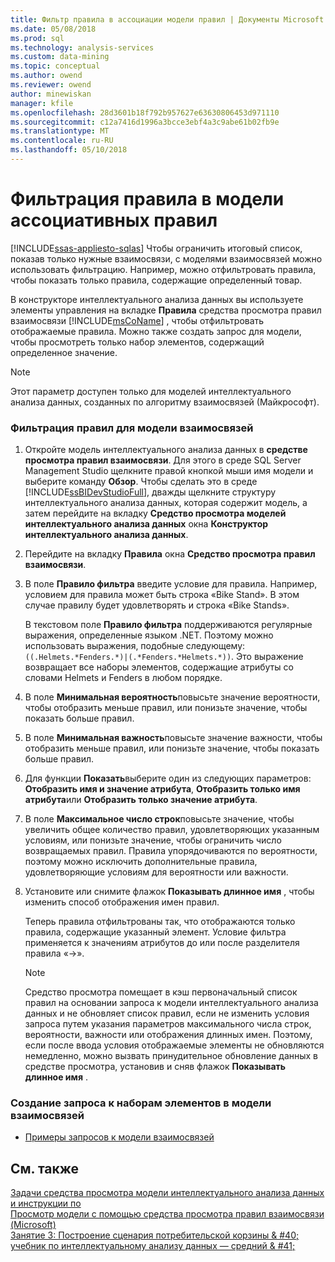 ```yaml
---
title: Фильтр правила в ассоциации модели правил | Документы Microsoft
ms.date: 05/08/2018
ms.prod: sql
ms.technology: analysis-services
ms.custom: data-mining
ms.topic: conceptual
ms.author: owend
ms.reviewer: owend
author: minewiskan
manager: kfile
ms.openlocfilehash: 28d3601b18f792b957627e63630806453d971110
ms.sourcegitcommit: c12a7416d1996a3bcce3ebf4a3c9abe61b02fb9e
ms.translationtype: MT
ms.contentlocale: ru-RU
ms.lasthandoff: 05/10/2018
---
```

# <a name="filter-a-rule-in-an-association-rules-model"></a>Фильтрация правила в модели ассоциативных правил
[!INCLUDE[ssas-appliesto-sqlas](../../includes/ssas-appliesto-sqlas.md)]
  Чтобы ограничить итоговый список, показав только нужные взаимосвязи, с моделями взаимосвязей можно использовать фильтрацию. Например, можно отфильтровать правила, чтобы показать только правила, содержащие определенный товар.  
  
 В конструкторе интеллектуального анализа данных вы используете элементы управления на вкладке **Правила** средства просмотра правил взаимосвязи [!INCLUDE[msCoName](../../includes/msconame-md.md)] , чтобы отфильтровать отображаемые правила.  Можно также создать запрос для модели, чтобы просмотреть только набор элементов, содержащий определенное значение.  
  
> [!NOTE]  
>  Этот параметр доступен только для моделей интеллектуального анализа данных, созданных по алгоритму взаимосвязей (Майкрософт).  
  
### <a name="filter-a-rule-in-an-association-model"></a>Фильтрация правил для модели взаимосвязей  
  
1.  Откройте модель интеллектуального анализа данных в **средстве просмотра правил взаимосвязи**. Для этого в среде SQL Server Management Studio щелкните правой кнопкой мыши имя модели и выберите команду **Обзор**. Чтобы сделать это в среде [!INCLUDE[ssBIDevStudioFull](../../includes/ssbidevstudiofull-md.md)], дважды щелкните структуру интеллектуального анализа данных, которая содержит модель, а затем перейдите на вкладку **Средство просмотра моделей интеллектуального анализа данных** окна **Конструктор интеллектуального анализа данных**.  
  
2.  Перейдите на вкладку **Правила** окна **Средство просмотра правил взаимосвязи**.  
  
3.  В поле **Правило фильтра** введите условие для правила. Например, условием для правила может быть строка «Bike Stand». В этом случае правилу будет удовлетворять и строка «Bike Stands».  
  
     В текстовом поле **Правило фильтра** поддерживаются регулярные выражения, определенные языком .NET. Поэтому можно использовать выражения, подобные следующему: `((.Helmets.*Fenders.*)|(.*Fenders.*Helmets.*))`. Это выражение возвращает все наборы элементов, содержащие атрибуты со словами Helmets и Fenders в любом порядке.  
  
4.  В поле **Минимальная вероятность**повысьте значение вероятности, чтобы отобразить меньше правил, или понизьте значение, чтобы показать больше правил.  
  
5.  В поле **Минимальная важность**повысьте значение важности, чтобы отобразить меньше правил, или понизьте значение, чтобы показать больше правил.  
  
6.  Для функции **Показать**выберите один из следующих параметров: **Отобразить имя и значение атрибута**, **Отобразить только имя атрибута**или **Отобразить только значение атрибута**.  
  
7.  В поле **Максимальное число строк**повысьте значение, чтобы увеличить общее количество правил, удовлетворяющих указанным условиям, или понизьте значение, чтобы ограничить число возвращаемых правил. Правила упорядочиваются по вероятности, поэтому можно исключить дополнительные правила, удовлетворяющие условиям для вероятности или важности.  
  
8.  Установите или снимите флажок **Показывать длинное имя** , чтобы изменить способ отображения имен правил.  
  
     Теперь правила отфильтрованы так, что отображаются только правила, содержащие указанный элемент. Условие фильтра применяется к значениям атрибутов до или после разделителя правила «->».  
  
    > [!NOTE]  
    >  Средство просмотра помещает в кэш первоначальный список правил на основании запроса к модели интеллектуального анализа данных и не обновляет список правил, если не изменить условия запроса путем указания параметров максимального числа строк, вероятности, важности или отображения длинных имен. Поэтому, если после ввода условия отображаемые элементы не обновляются немедленно, можно вызвать принудительное обновление данных в средстве просмотра, установив и сняв флажок **Показывать длинное имя** .  
  
### <a name="create-a-query-on-the-itemsets-in-an-association-model"></a>Создание запроса к наборам элементов в модели взаимосвязей  
  
-   [Примеры запросов к модели взаимосвязей](../../analysis-services/data-mining/association-model-query-examples.md)  
  
## <a name="see-also"></a>См. также  
 [Задачи средства просмотра модели интеллектуального анализа данных и инструкции по](../../analysis-services/data-mining/mining-model-viewer-tasks-and-how-tos.md)   
 [Просмотр модели с помощью средства просмотра правил взаимосвязи (Microsoft)](../../analysis-services/data-mining/browse-a-model-using-the-microsoft-association-rules-viewer.md)   
 [Занятие 3: Построение сценария потребительской корзины & #40; учебник по интеллектуальному анализу данных — средний & #41;](http://msdn.microsoft.com/library/651eef38-772e-4d97-af51-075b1b27fc5a)  
  
  
